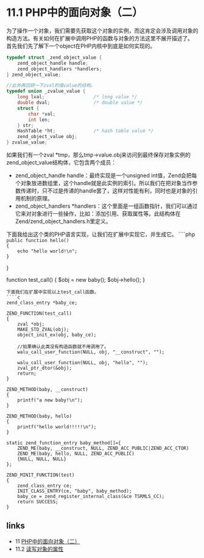 # 11.1 PHP中的面向对象（二） 

为了操作一个对象，我们需要先获取这个对象的实例，而这肯定会涉及调用对象的构造方法。有关如何在扩展中调用PHP的函数与对象的方法这里不展开描述了。 
首先我们先了解下一个object在PHP内核中到底是如何实现的。
````c
typedef struct _zend_object_value {
	zend_object_handle handle;
	zend_object_handlers *handlers;
} zend_object_value;

//此外再回顾一下zval的值value的结构。
typedef union _zvalue_value {
	long lval;					/* long value */
	double dval;				/* double value */
	struct {
		char *val;
		int len;
	} str;
	HashTable *ht;				/* hash table value */
	zend_object_value obj;
} zvalue_value;

````
如果我们有一个zval *tmp，那么tmp->value.obj来访问到最终保存对象实例的zend_object_value结构体，它包含两个成员：
<ul>
	<li>zend_object_handle handle：最终实现是一个unsigned int值，Zend会把每个对象放进数组里，这个handle就是此实例的索引。所以我们在把对象当作参数传递时，只不过是传递的handle罢了，这样对性能有利，同时也是对象的引用机制的原理。</li>
	<li>zend_object_handlers *handlers：这个里面是一组函数指针，我们可以通过它来对对象进行一些操作，比如：添加引用、获取属性等。此结构体在Zend/zend_object_handlers.h里定义。</li>
</ul>
下面我给出这个类的PHP语言实现，让我们在扩展中实现它，并生成它。
````php
<?php
class baby
{
	public function __construct()
	{
		echo "a new baby!\n";
	}	
	
	public function hello()
	{
		echo "hello world!\n";
	}
}

function test_call()
{
	$obj = new baby();
	$obj->hello();
}

````
下面我们在扩展中实现以上test_call函数。
````c
zend_class_entry *baby_ce;

ZEND_FUNCTION(test_call)
{
	zval *obj;
	MAKE_STD_ZVAL(obj);
	object_init_ex(obj, baby_ce);
	
	//如果确认此类没有构造函数就不用调用了。
	walu_call_user_function(NULL, obj, "__construct", "");
	
	walu_call_user_function(NULL, obj, "hello", "");
	zval_ptr_dtor(&obj);
	return;
}

ZEND_METHOD(baby, __construct)
{
	printf("a new baby!\n");
}

ZEND_METHOD(baby, hello)
{
	printf("hello world!!!!!\n");
}

static zend_function_entry baby_method[]={
	ZEND_ME(baby, __construct, NULL, ZEND_ACC_PUBLIC|ZEND_ACC_CTOR)
	ZEND_ME(baby, hello, NULL, ZEND_ACC_PUBLIC)
	{NULL, NULL, NULL}
};

ZEND_MINIT_FUNCTION(test)
{
	zend_class_entry ce;
	INIT_CLASS_ENTRY(ce, "baby", baby_method);
	baby_ce = zend_register_internal_class(&ce TSRMLS_CC);
	return SUCCESS;
}

````


## links
   * 11 [PHP中的面向对象（二）](</book/chapt11/11.md>)
   * 11.2 [读写对象的属性](</book/chapt11/11.2.md>)

